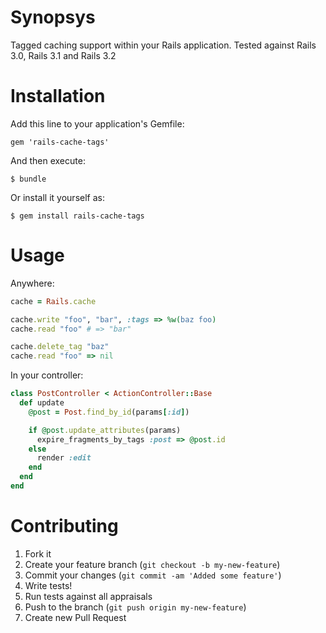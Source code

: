 # Synopsys

Tagged caching support within your Rails application. Tested against Rails 3.0, Rails 3.1 and Rails 3.2

# Installation

Add this line to your application's Gemfile:

    gem 'rails-cache-tags'

And then execute:

    $ bundle

Or install it yourself as:

    $ gem install rails-cache-tags

# Usage

Anywhere:

```ruby
cache = Rails.cache

cache.write "foo", "bar", :tags => %w(baz foo)
cache.read "foo" # => "bar"

cache.delete_tag "baz"
cache.read "foo" => nil
```

In your controller:
```ruby
class PostController < ActionController::Base
  def update
    @post = Post.find_by_id(params[:id])

    if @post.update_attributes(params)
      expire_fragments_by_tags :post => @post.id
    else
      render :edit
    end
  end
end
```

# Contributing

1. Fork it
2. Create your feature branch (`git checkout -b my-new-feature`)
3. Commit your changes (`git commit -am 'Added some feature'`)
4. Write tests!
5. Run tests against all appraisals
6. Push to the branch (`git push origin my-new-feature`)
7. Create new Pull Request
